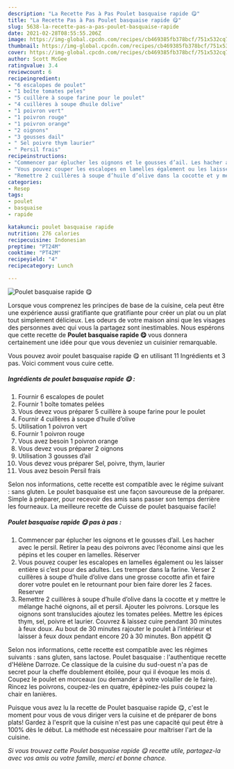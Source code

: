 ```yaml
---
description: "La Recette Pas à Pas Poulet basquaise rapide 😋"
title: "La Recette Pas à Pas Poulet basquaise rapide 😋"
slug: 5638-la-recette-pas-a-pas-poulet-basquaise-rapide
date: 2021-02-28T08:55:55.206Z
image: https://img-global.cpcdn.com/recipes/cb469385fb378bcf/751x532cq70/poulet-basquaise-rapide-😋-photo-principale-de-la-recette.jpg
thumbnail: https://img-global.cpcdn.com/recipes/cb469385fb378bcf/751x532cq70/poulet-basquaise-rapide-😋-photo-principale-de-la-recette.jpg
cover: https://img-global.cpcdn.com/recipes/cb469385fb378bcf/751x532cq70/poulet-basquaise-rapide-😋-photo-principale-de-la-recette.jpg
author: Scott McGee
ratingvalue: 3.4
reviewcount: 6
recipeingredient:
- "6 escalopes de poulet"
- "1 boîte tomates peles"
- "5 cuillère à soupe farine pour le poulet"
- "4 cuillères à soupe dhuile dolive"
- "1 poivron vert"
- "1 poivron rouge"
- "1 poivron orange"
- "2 oignons"
- "3 gousses dail"
- " Sel poivre thym laurier"
- " Persil frais"
recipeinstructions:
- "Commencer par éplucher les oignons et le gousses d’ail. Les hacher avec le persil. Retirer la peau des poivrons avec l’économe ainsi que les pépins et les couper en lamelles. Réserver"
- "Vous pouvez couper les escalopes en lamelles également ou les laisser entière si c’est pour des adultes. Les tremper dans la farine. Verser 2 cuillères à soupe d’huile d’olive dans une grosse cocotte afin et faire dorer votre poulet en le retournant pour bien faire dorer les 2 faces. Reserver"
- "Remettre 2 cuillères à soupe d’huile d’olive dans la cocotte et y mettre le mélange haché oignons, ail et persil. Ajouter les poivrons. Lorsque les oignons sont translucides ajoutez les tomates pelées. Mettre les épices thym, sel, poivre et laurier. Couvrez &amp; laissez cuire pendant 30 minutes à feux doux. Au bout de 30 minutes rajouter le poulet à l’intérieur et laisser à feux doux pendant encore 20 à 30 minutes. Bon appétit 😋"
categories:
- Resep
tags:
- poulet
- basquaise
- rapide

katakunci: poulet basquaise rapide 
nutrition: 276 calories
recipecuisine: Indonesian
preptime: "PT24M"
cooktime: "PT42M"
recipeyield: "4"
recipecategory: Lunch

---
```



![Poulet basquaise rapide 😋](https://img-global.cpcdn.com/recipes/cb469385fb378bcf/751x532cq70/poulet-basquaise-rapide-😋-photo-principale-de-la-recette.jpg)

Lorsque vous comprenez les principes de base de la cuisine, cela peut être une expérience aussi gratifiante que gratifiante pour créer un plat ou un plat tout simplement délicieux. Les odeurs de votre maison ainsi que les visages des personnes avec qui vous la partagez sont inestimables. Nous espérons que cette recette de <strong> Poulet basquaise rapide 😋 </strong> vous donnera certainement une idée pour que vous deveniez un cuisinier remarquable.

<!--inarticleads1-->

Vous pouvez avoir poulet basquaise rapide 😋 en utilisant 11 Ingrédients et 3 pas. Voici comment vous cuire cette.

##### Ingrédients de poulet basquaise rapide 😋 :

1. Fournir 6 escalopes de poulet
1. Fournir 1 boîte tomates pelées
1. Vous devez vous préparer 5 cuillère à soupe farine pour le poulet
1. Fournir 4 cuillères à soupe d’huile d’olive
1. Utilisation 1 poivron vert
1. Fournir 1 poivron rouge
1. Vous avez besoin 1 poivron orange
1. Vous devez vous préparer 2 oignons
1. Utilisation 3 gousses d’ail
1. Vous devez vous préparer  Sel, poivre, thym, laurier
1. Vous avez besoin  Persil frais


Selon nos informations, cette recette est compatible avec le régime suivant : sans gluten. Le poulet basquaise est une façon savoureuse de la préparer. Simple à préparer, pour recevoir des amis sans passer son temps derrière les fourneaux. La meilleure recette de Cuisse de poulet basquaise facile! 

<!--inarticleads2-->

##### Poulet basquaise rapide 😋 pas à pas :

1. Commencer par éplucher les oignons et le gousses d’ail. Les hacher avec le persil. Retirer la peau des poivrons avec l’économe ainsi que les pépins et les couper en lamelles. Réserver
1. Vous pouvez couper les escalopes en lamelles également ou les laisser entière si c’est pour des adultes. Les tremper dans la farine. Verser 2 cuillères à soupe d’huile d’olive dans une grosse cocotte afin et faire dorer votre poulet en le retournant pour bien faire dorer les 2 faces. Reserver
1. Remettre 2 cuillères à soupe d’huile d’olive dans la cocotte et y mettre le mélange haché oignons, ail et persil. Ajouter les poivrons. Lorsque les oignons sont translucides ajoutez les tomates pelées. Mettre les épices thym, sel, poivre et laurier. Couvrez &amp; laissez cuire pendant 30 minutes à feux doux. Au bout de 30 minutes rajouter le poulet à l’intérieur et laisser à feux doux pendant encore 20 à 30 minutes. Bon appétit 😋


Selon nos informations, cette recette est compatible avec les régimes suivants : sans gluten, sans lactose. Poulet basquaise : l&#39;authentique recette d&#39;Hélène Darroze. Ce classique de la cuisine du sud-ouest n&#39;a pas de secret pour la cheffe doublement étoilée, pour qui il évoque les mois d. Coupez le poulet en morceaux (ou demander à votre volailler de le faire). Rincez les poivrons, coupez-les en quatre, épépinez-les puis coupez la chair en lanières. 

<!--inarticleads1-->

<p>
Puisque vous avez lu la recette de Poulet basquaise rapide 😋, c'est le moment pour vous de vous diriger vers la cuisine et de préparer de bons plats! Gardez à l'esprit que la cuisine n'est pas une capacité qui peut être à 100% dès le début. La méthode est nécessaire pour maîtriser l'art de la cuisine.
</p>

<p>
<i>Si vous trouvez cette Poulet basquaise rapide 😋 recette utile, partagez-la avec vos amis ou votre famille, merci et bonne chance.</i>
</p>
